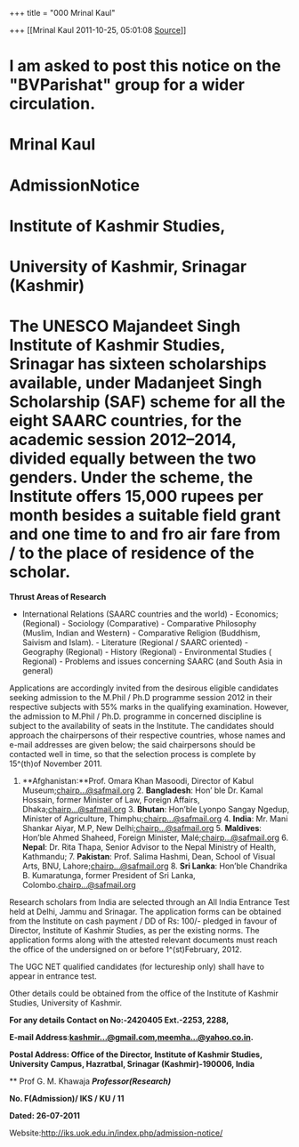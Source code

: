 +++
title = "000 Mrinal Kaul"

+++
[[Mrinal Kaul	2011-10-25, 05:01:08 [Source](https://groups.google.com/g/bvparishat/c/Nz5vCD41ai4)]]



#  

# I am asked to post this notice on the "BVParishat" group for a wider circulation.

# Mrinal Kaul

#  

#   AdmissionNotice

# 

# Institute of Kashmir Studies,

# University of Kashmir, Srinagar (Kashmir)

  

  

# The UNESCO Majandeet Singh Institute of Kashmir Studies, Srinagar has sixteen scholarships available, under Madanjeet Singh Scholarship (SAF) scheme for all the eight SAARC countries, for the academic session 2012–2014, divided equally between the two genders. Under the scheme, the Institute offers 15,000 rupees per month besides a suitable field grant and one time to and fro air fare from / to the place of residence of the scholar.

**Thrust Areas of Research**

-   International Relations (SAARC countries and the world) -   Economics; (Regional) -   Sociology (Comparative) -   Comparative Philosophy (Muslim, Indian and Western) -   Comparative Religion (Buddhism, Saivism and Islam). -   Literature (Regional / SAARC oriented) -   Geography (Regional) -   History (Regional) -   Environmental Studies ( Regional) -   Problems and issues concerning SAARC (and South Asia in general)

Applications are accordingly invited from the desirous eligible candidates seeking admission to the M.Phil / Ph.D programme session 2012 in their respective subjects with 55% marks in the qualifying examination. However, the admission to M.Phil / Ph.D. programme in concerned discipline is subject to the availability of seats in the Institute. The candidates should approach the chairpersons of their respective countries, whose names and e-mail addresses are given below; the said chairpersons should be contacted well in time, so that the selection process is complete by 15^(th)of November 2011.

1.  **Afghanistan:**Prof. Omara Khan Masoodi, Director of Kabul
    Museum;[chairp...@safmail.org]() 2.  **Bangladesh**: Hon’ ble Dr. Kamal Hossain, former Minister of Law,
    Foreign Affairs, Dhaka;[chairp...@safmail.org]() 3.  **Bhutan**: Hon’ble Lyonpo Sangay Ngedup, Minister of Agriculture,
    Thimphu;[chairp...@safmail.org]() 4.  **India**: Mr. Mani Shankar Aiyar, M.P, New
    Delhi;[chairp...@safmail.org]() 5.  **Maldives**: Hon’ble Ahmed Shaheed, Foreign Minister,
    Malé;[chairp...@safmail.org]() 6.  **Nepal**: Dr. Rita Thapa, Senior Advisor to the Nepal Ministry of
    Health, Kathmandu; 7.  **Pakistan**: Prof. Salima Hashmi, Dean, School of Visual Arts, BNU,
    Lahore;[chairp...@safmail.org]() 8.  **Sri Lanka**: Hon’ble Chandrika B. Kumaratunga, former President of
    Sri Lanka, Colombo.[chairp...@safmail.org]()

Research scholars from India are selected through an All India Entrance Test held at Delhi, Jammu and Srinagar. The application forms can be obtained from the Institute on cash payment / DD of Rs: 100/- pledged in favour of Director, Institute of Kashmir Studies, as per the existing norms. The application forms along with the attested relevant documents must reach the office of the undersigned on or before 1^(st)February, 2012.

The UGC NET qualified candidates (for lectureship only) shall have to appear in entrance test.

Other details could be obtained from the office of the Institute of Kashmir Studies, University of Kashmir.

**For any details Contact on No:-2420405 Ext.-2253, 2288,**

**E-mail Address**:**[kashmir...@gmail.com](),[meemha...@yahoo.co.in]().**

**Postal Address: Office of the Director, Institute of Kashmir Studies, University Campus, Hazratbal, Srinagar (Kashmir)-190006, India**

**     Prof G. M. Khawaja     ****Professor*(Research)***

**No. F(Admission)/ IKS / KU / 11**

**Dated: 26-07-2011**

  

Website:<http://iks.uok.edu.in/index.php/admission-notice/>

  

